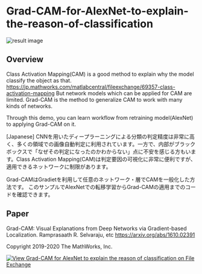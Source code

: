 # Grad-CAM-for-AlexNet-to-explain-the-reason-of-classification

![result image](https://jp.mathworks.com/matlabcentral/mlc-downloads/downloads/f45c673d-1cd7-4047-9f1a-7cad68c22b72/7e70e809-9956-4d1f-b49d-349bb61b10e5/images/screenshot.JPG)


## Overview
Class Activation Mapping(CAM) is a good method to explain why the model classify the object as that.
https://jp.mathworks.com/matlabcentral/fileexchange/69357-class-activation-mapping
But network models which can be applied for CAM are limited.
Grad-CAM is the method to generalize CAM to work with many kinds of networks.

Through this demo, you can learn workflow from retraining model(AlexNet) to applying Grad-CAM on it.

[Japanese]
CNNを用いたディープラーニングによる分類の判定精度は非常に高く、多くの領域での画像自動判定に利用されています。一方で、内部がブラックボックスで「なぜその判定になったのかわからない」点に不安を感じる方もいます。Class Activation Mapping(CAM)は判定要因の可視化に非常に便利ですが、適用できるネットワークに制限があります。

Grad-CAMはGradietを利用して任意のネットワーク・層でCAMを一般化した方法です。
このサンプルでAlexNetでの転移学習からGrad-CAMの適用までのコードを確認できます。


## Paper
Grad-CAM: Visual Explanations from Deep Networks via Gradient-based Localization.
Ramprasaath R. Selvaraju, etc
https://arxiv.org/abs/1610.02391


Copyright 2019-2020 The MathWorks, Inc. 

[![View Grad-CAM for AlexNet to explain the reason of classification on File Exchange](https://www.mathworks.com/matlabcentral/images/matlab-file-exchange.svg)](https://jp.mathworks.com/matlabcentral/fileexchange/72850-grad-cam-for-alexnet-to-explain-the-reason-of-classification)
